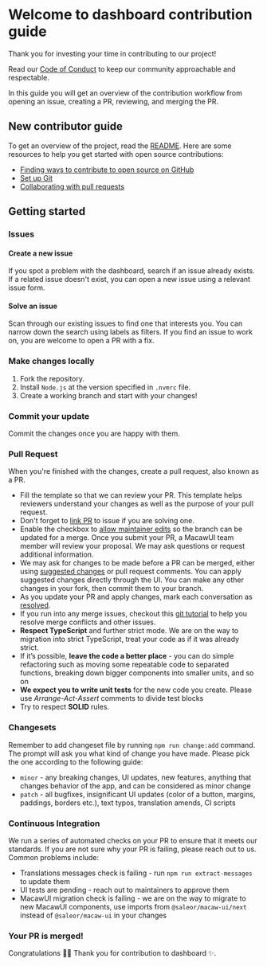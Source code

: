 # Welcome to dashboard contribution guide

Thank you for investing your time in contributing to our project!

Read our [Code of Conduct](./CODE_OF_CONDUCT.md) to keep our community approachable and respectable.

In this guide you will get an overview of the contribution workflow from opening an issue, creating a PR, reviewing, and merging the PR.

## New contributor guide

To get an overview of the project, read the [README](../README.md). Here are some resources to help you get started with open source contributions:

- [Finding ways to contribute to open source on GitHub](https://docs.github.com/en/get-started/exploring-projects-on-github/finding-ways-to-contribute-to-open-source-on-github)
- [Set up Git](https://docs.github.com/en/get-started/quickstart/set-up-git)
- [Collaborating with pull requests](https://docs.github.com/en/github/collaborating-with-pull-requests)

## Getting started

### Issues

#### Create a new issue

If you spot a problem with the dashboard, search if an issue already exists. If a related issue doesn't exist, you can open a new issue using a relevant issue form.

#### Solve an issue

Scan through our existing issues to find one that interests you. You can narrow down the search using labels as filters. If you find an issue to work on, you are welcome to open a PR with a fix.

### Make changes locally

1. Fork the repository.
2. Install `Node.js` at the version specified in `.nvmrc` file.
3. Create a working branch and start with your changes!

### Commit your update

Commit the changes once you are happy with them.

### Pull Request

When you're finished with the changes, create a pull request, also known as a PR.

- Fill the template so that we can review your PR. This template helps reviewers understand your changes as well as the purpose of your pull request.
- Don't forget to [link PR](https://docs.github.com/en/issues/tracking-your-work-with-issues/linking-a-pull-request-to-an-issue) to issue if you are solving one.
- Enable the checkbox to [allow maintainer edits](https://docs.github.com/en/pull-requests/collaborating-with-pull-requests/working-with-forks/allowing-changes-to-a-pull-request-branch-created-from-a-fork) so the branch can be updated for a merge. Once you submit your PR, a MacawUI team member will review your proposal. We may ask questions or request additional information.
- We may ask for changes to be made before a PR can be merged, either using [suggested changes](https://docs.github.com/en/pull-requests/collaborating-with-pull-requests/reviewing-changes-in-pull-requests/incorporating-feedback-in-your-pull-request) or pull request comments. You can apply suggested changes directly through the UI. You can make any other changes in your fork, then commit them to your branch.
- As you update your PR and apply changes, mark each conversation as [resolved](https://docs.github.com/en/pull-requests/collaborating-with-pull-requests/reviewing-changes-in-pull-requests/commenting-on-a-pull-request#resolving-conversations).
- If you run into any merge issues, checkout this [git tutorial](https://github.com/skills/resolve-merge-conflicts) to help you resolve merge conflicts and other issues.
- **Respect TypeScript** and further strict mode. We are on the way to migration into strict TypeScript, treat your code as if it was already strict.
- If it’s possible, **leave the code a better place** - you can do simple refactoring such as moving some repeatable code to separated functions, breaking down bigger components into smaller units, and so on
- **We expect you to write unit tests** for the new code you create. Please use _Arrange-Act-Assert_ comments to divide test blocks
- Try to respect **SOLID** rules.

### Changesets
Remember to add changeset file by running `npm run change:add` command.
The prompt will ask you what kind of change you have made. Please pick the one according to the following guide:
- `minor` - any breaking changes, UI updates, new features, anything that changes behavior of the app, and can be considered as minor change
- `patch` - all bugfixes, insignificant UI updates (color of a button, margins, paddings, borders etc.), text typos, translation amends, CI scripts


### Continuous Integration

We run a series of automated checks on your PR to ensure that it meets our standards. If you are not sure why your PR is failing, please reach out to us. Common problems include:

- Translations messages check is failing - run `npm run extract-messages` to update them
- UI tests are pending - reach out to maintainers to approve them
- MacawUI migration check is failing - we are on the way to migrate to new MacawUI components, use imports from `@saleor/macaw-ui/next` instead of `@saleor/macaw-ui` in your changes

### Your PR is merged!

Congratulations 🎉🎉 Thank you for contribution to dashboard ✨.
